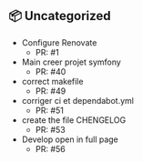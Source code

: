 ## 📦 Uncategorized

- Configure Renovate
   - PR: #1
- Main creer projet symfony
   - PR: #40
- correct makefile
   - PR: #49
- corriger ci et dependabot.yml
   - PR: #51
- create the file CHENGELOG
   - PR: #53
- Develop open in full page
   - PR: #56


